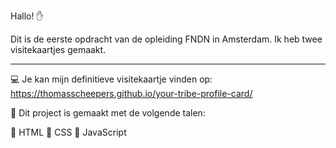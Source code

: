 Hallo! :raised_hand:

Dit is de eerste opdracht van de opleiding FNDN in Amsterdam. Ik heb twee visitekaartjes gemaakt.
_________________________________________________________________________________________________

:computer: Je kan mijn definitieve visitekaartje vinden op: https://thomasscheepers.github.io/your-tribe-profile-card/

:page_with_curl: Dit project is gemaakt met de volgende talen:

:triangular_flag_on_post: HTML
:triangular_flag_on_post: CSS
:triangular_flag_on_post: JavaScript


